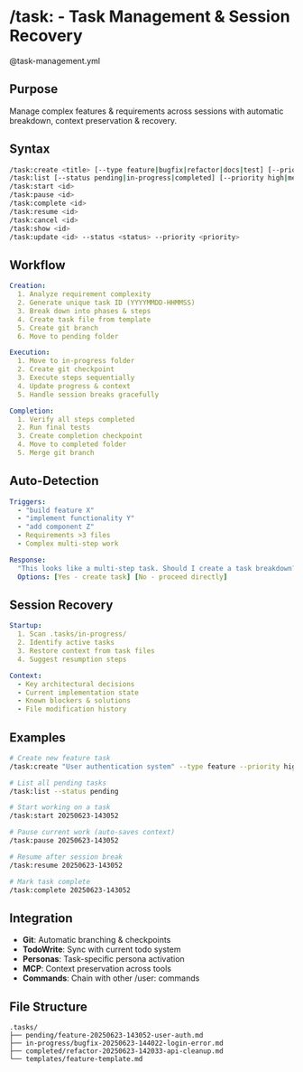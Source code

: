 # /task: - Task Management & Session Recovery

@task-management.yml

## Purpose
Manage complex features & requirements across sessions with automatic breakdown, context preservation & recovery.

## Syntax
```bash
/task:create <title> [--type feature|bugfix|refactor|docs|test] [--priority high|medium|low]
/task:list [--status pending|in-progress|completed] [--priority high|medium|low]
/task:start <id>
/task:pause <id>
/task:complete <id>
/task:resume <id>
/task:cancel <id>
/task:show <id>
/task:update <id> --status <status> --priority <priority>
```

## Workflow
```yaml
Creation:
  1. Analyze requirement complexity
  2. Generate unique task ID (YYYYMMDD-HHMMSS)
  3. Break down into phases & steps
  4. Create task file from template
  5. Create git branch
  6. Move to pending folder

Execution:
  1. Move to in-progress folder
  2. Create git checkpoint
  3. Execute steps sequentially
  4. Update progress & context
  5. Handle session breaks gracefully

Completion:
  1. Verify all steps completed
  2. Run final tests
  3. Create completion checkpoint
  4. Move to completed folder
  5. Merge git branch
```

## Auto-Detection
```yaml
Triggers:
  - "build feature X"
  - "implement functionality Y"
  - "add component Z"
  - Requirements >3 files
  - Complex multi-step work

Response:
  "This looks like a multi-step task. Should I create a task breakdown?"
  Options: [Yes - create task] [No - proceed directly]
```

## Session Recovery
```yaml
Startup:
  1. Scan .tasks/in-progress/
  2. Identify active tasks
  3. Restore context from task files
  4. Suggest resumption steps

Context:
  - Key architectural decisions
  - Current implementation state
  - Known blockers & solutions
  - File modification history
```

## Examples
```bash
# Create new feature task
/task:create "User authentication system" --type feature --priority high

# List all pending tasks
/task:list --status pending

# Start working on a task
/task:start 20250623-143052

# Pause current work (auto-saves context)
/task:pause 20250623-143052

# Resume after session break
/task:resume 20250623-143052

# Mark task complete
/task:complete 20250623-143052
```

## Integration
- **Git**: Automatic branching & checkpoints
- **TodoWrite**: Sync with current todo system
- **Personas**: Task-specific persona activation
- **MCP**: Context preservation across tools
- **Commands**: Chain with other /user: commands

## File Structure
```
.tasks/
├── pending/feature-20250623-143052-user-auth.md
├── in-progress/bugfix-20250623-144022-login-error.md
├── completed/refactor-20250623-142033-api-cleanup.md
└── templates/feature-template.md
```